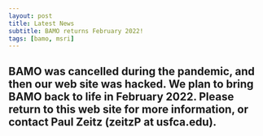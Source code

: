 ```yaml
---
layout: post
title: Latest News
subtitle: BAMO returns February 2022!
tags: [bamo, msri]
---
```


## BAMO was cancelled during the pandemic, and then our web site was hacked.  We plan to bring BAMO back to life in February 2022.  Please return to this web site for more information, or contact Paul Zeitz (zeitzP at usfca.edu).
